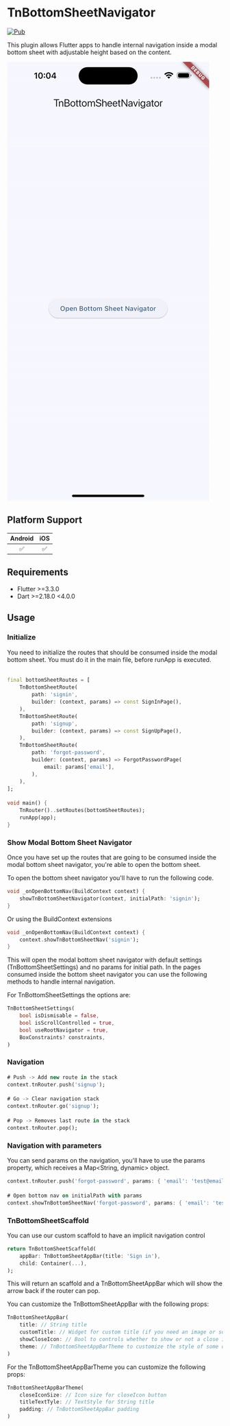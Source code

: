 # TnBottomSheetNavigator

[![Pub](https://img.shields.io/pub/v/tn_bottom_sheet_navigator.svg?logo=flutter&color=blue&style=flat-square)](https://pub.dev/packages/tn_bottom_sheet_navigator)

This plugin allows Flutter apps to handle internal navigation inside a modal bottom sheet with adjustable height based on the content.

<img src="https://raw.githubusercontent.com/jordy-garcia/tn_bottom_sheet_navigator/main/images/sample.gif">

## Platform Support

| Android | iOS |
| :-----: | :-: |
|   ✅    | ✅  |

## Requirements

- Flutter >=3.3.0
- Dart >=2.18.0 <4.0.0

## Usage

### Initialize

You need to initialize the routes that should be consumed inside the modal bottom sheet. You must do it in the main file, before runApp is executed.

```dart

final bottomSheetRoutes = [
    TnBottomSheetRoute(
        path: 'signin',
        builder: (context, params) => const SignInPage(),
    ),
    TnBottomSheetRoute(
        path: 'signup',
        builder: (context, params) => const SignUpPage(),
    ),
    TnBottomSheetRoute(
        path: 'forgot-password',
        builder: (context, params) => ForgotPasswordPage(
            email: params['email'],
        ),
    ),
];

void main() {
    TnRouter()..setRoutes(bottomSheetRoutes);
    runApp(app);
}
```

### Show Modal Bottom Sheet Navigator

Once you have set up the routes that are going to be consumed inside the modal bottom sheet navigator, you're able to open the bottom sheet.

To open the bottom sheet navigator you'll have to run the following code.

```dart
void _onOpenBottomNav(BuildContext context) {
    showTnBottomSheetNavigator(context, initialPath: 'signin');
}
```

Or using the BuildContext extensions

```dart
void _onOpenBottomNav(BuildContext context) {
    context.showTnBottomSheetNav('signin');
}
```

This will open the modal bottom sheet navigator with default settings (TnBottomSheetSettings) and no params for initial path. In the pages consumed inside the bottom sheet navigator you can use the following methods to handle internal navigation.

For TnBottomSheetSettings the options are:

```dart
TnBottomSheetSettings(
    bool isDismisable = false,
    bool isScrollControlled = true,
    bool useRootNavigator = true,
    BoxConstraints? constraints,
)
```

### Navigation

```dart
# Push -> Add new route in the stack
context.tnRouter.push('signup');

# Go -> Clear navigation stack
context.tnRouter.go('signup');

# Pop -> Removes last route in the stack
context.tnRouter.pop();
```

### Navigation with parameters

You can send params on the navigation, you'll have to use the params property, which receives a Map<String, dynamic> object.

```dart
context.tnRouter.push('forgot-password', params: { 'email': 'test@email.com' });

# Open bottom nav on initialPath with params
context.showTnBottomSheetNav('forgot-password', params: { 'email': 'test@email.com' });
```

### TnBottomSheetScaffold

You can use our custom scaffold to have an implicit navigation control

```dart
return TnBottomSheetScaffold(
    appBar: TnBottomSheetAppBar(title: 'Sign in'),
    child: Container(...),
);
```

This will return an scaffold and a TnBottomSheetAppBar which will show the arrow back if the router can pop.

You can customize the TnBottomSheetAppBar with the following props:

```dart
TnBottomSheetAppBar(
    title: // String title
    customTitle: // Widget for custom title (if you need an image or something more complex that just a string). If String title is passed customTitle won't be displayed
    showCloseIcon: // Bool to controls whether to show or not a close icon (This can close the bottomSheet no matter what dismissable value was passed in props)
    theme: // TnBottomSheetAppBarTheme to customize the style of some of the elements of the TnBottomSheetAppBar
)
```

For the TnBottomSheetAppBarTheme you can customize the following props:

```dart
TnBottomSheetAppBarTheme(
    closeIconSize: // Icon size for closeIcon button
    titleTextTyle: // TextStyle for String title
    padding: // TnBottomSheetAppBar padding
)
```
